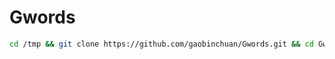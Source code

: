 # Gwords
```bash
cd /tmp && git clone https://github.com/gaobinchuan/Gwords.git && cd Gwords && ./setup.sh
```
